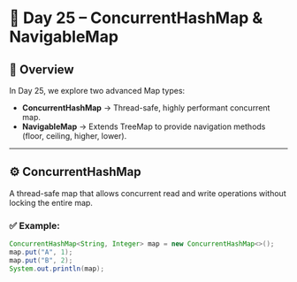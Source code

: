 # 🚀 Day 25 – ConcurrentHashMap & NavigableMap

## 🧩 Overview
In Day 25, we explore two advanced Map types:

- **ConcurrentHashMap** → Thread-safe, highly performant concurrent map.
- **NavigableMap** → Extends TreeMap to provide navigation methods (floor, ceiling, higher, lower).

---

## ⚙️ ConcurrentHashMap
A thread-safe map that allows concurrent read and write operations without locking the entire map.

### ✅ Example:
```java
ConcurrentHashMap<String, Integer> map = new ConcurrentHashMap<>();
map.put("A", 1);
map.put("B", 2);
System.out.println(map);
